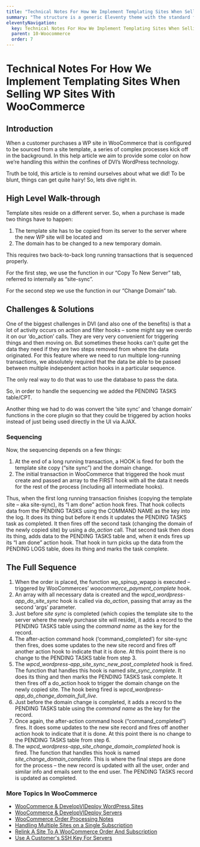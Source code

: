 ```yaml
---
title: "Technical Notes For How We Implement Templating Sites When Selling WP Sites With WooCommerce"
summary: "The structure is a generic Eleventy theme with the standard folder and file names."
eleventyNavigation:
  key: Technical Notes For How We Implement Templating Sites When Selling WP Sites With WooCommerce
  parent: 10-Woocommerce
  order: 7
---
```

# Technical Notes For How We Implement Templating Sites When Selling WP Sites With WooCommerce

## Introduction

When a customer purchases a WP site in WooCommerce that is configured to be sourced from a site template, a series of complex processes kick off in the background. In this help article we aim to provide some color on how we’re handling this within the confines of DVI’s WordPress technology.

Truth be told, this article is to remind ourselves about what we did! To be blunt, things can get quite hairy! So, lets dive right in.

## High Level Walk-through

Template sites reside on a different server. So, when a purchase is made two things have to happen:

1.  The template site has to be copied from its server to the server where the new WP site will be located and
2.  The domain has to be changed to a new temporary domain.

This requires two back-to-back long running transactions that is sequenced properly.

For the first step, we use the function in our “Copy To New Server” tab, referred to internally as “site-sync”.

For the second step we use the function in our “Change Domain” tab.

## Challenges & Solutions

One of the biggest challenges in DVI (and also one of the benefits) is that a lot of activity occurs on action and filter hooks – some might say we overdo it on our ‘do\_action’ calls. They are very very convenient for triggering things and then moving on. But sometimes these hooks can’t quite get the data they need if they are two steps removed from where the data originated. For this feature where we need to run multiple long-running transactions, we absolutely required that the data be able to be passed between multiple independent action hooks in a particular sequence.

The only real way to do that was to use the database to pass the data.

So, in order to handle the sequencing we added the PENDING TASKS table/CPT.

Another thing we had to do was convert the ‘site sync’ and ‘change domain’ functions in the core plugin so that they could be triggered by action hooks instead of just being used directly in the UI via AJAX.

### Sequencing

Now, the sequencing depends on a few things:

1.  At the end of a long running transaction, a HOOK is fired for both the template site copy (“site sync”) and the domain change.
2.  The initial transaction in WooCommerce that triggered the hook must create and passed an array to the FIRST hook with all the data it needs for the rest of the process (including all intermediate hooks).

Thus, when the first long running transaction finishes (copying the template site – aka site-sync), its “I am done” action hook fires. That hook collects data from the PENDING TASKS using the COMMAND NAME as the key into the log. It does its thing but before it ends it updates the PENDING TASKS task as completed. It then fires off the second task (changing the domain of the newly copied site) by using a _do\_action_ call. That second task then does its thing, adds data to the PENDING TASKS table and, when it ends fires up its “I am done” action hook. That hook in turn picks up the data from the PENDING LOGS table, does its thing and marks the task complete.

## The Full Sequence

1.  When the order is placed, the function wp\_spinup\_wpapp is executed – triggered by WooCommerces’ _woocommerce\_payment\_complete_ hook.
2.  An array with all necessary data is created and the _wpcd\_wordpress-app\_do\_site\_sync_ hook is called via _do\_action_, passing that array as the second ‘args’ parameter.
3.  Just before _site sync_ is completed (which copies the template site to the server where the newly purchase site will reside), it adds a record to the PENDING TASKS table using the _command name_ as the key for the record.
4.  The after-action command hook (‘command\_completed’) for site-sync then fires, does some updates to the new site record and fires off another action hook to indicate that it is done. At this point there is no change to the PENDING TASKS table from step 3.
5.  The _wpcd\_wordpress-app\_site\_sync\_new\_post\_completed_ hook is fired. The function that handles this hook is named _site\_sync\_complete_. It does its thing and then marks the PENDING TASKS task complete. It then fires off a do\_action hook to trigger the domain change on the newly copied site. The hook being fired is _wpcd\_wordpress-app\_do\_change\_domain\_full\_live_.
6.  Just before the domain change is completed, it adds a record to the PENDING TASKS table using the _command name_ as the key for the record.
7.  Once again, the after-action command hook (“command\_completed”) fires. It does some updates to the new site record and fires off another action hook to indicate that it is done. At this point there is no change to the PENDING TASKS table from step 6.
8.  The _wpcd\_wordpress-app\_site\_change\_domain\_completed_ hook is fired. The function that handles this hook is named _site\_change\_domain\_complete_. This is where the final steps are done for the process – the new record is updated with all the user, order and similar info and emails sent to the end user. The PENDING TASKS record is updated as completed.

### More Topics In WooCommerce

*   [WooCommerce & DevelopVIDeploy WordPress Sites](https://web.archive.org/web/20240304141715/https://wpclouddeploy.com/documentation/woocommerce/woocommerce-wpclouddeploy-wordpress-sites/)
*   [WooCommerce & DevelopVIDeploy Servers](https://web.archive.org/web/20240304141715/https://wpclouddeploy.com/documentation/woocommerce/woocommerce-wpclouddeploy/)
*   [WooCommerce Order Processing Notes](https://web.archive.org/web/20240304141715/https://wpclouddeploy.com/documentation/woocommerce/woocommerce-order-processing-notes/)
*   [Handling Multiple Sites on a Single Subscription](https://web.archive.org/web/20240304141715/https://wpclouddeploy.com/documentation/woocommerce/handling-multiple-sites-on-a-single-subscription/)
*   [Relink A Site To A WooCommerce Order And Subscription](https://web.archive.org/web/20240304141715/https://wpclouddeploy.com/documentation/woocommerce/relink-a-site-to-a-woocommerce-order-and-subscription/)
*   [Use A Customer's SSH Key For Servers](https://web.archive.org/web/20240304141715/https://wpclouddeploy.com/documentation/woocommerce/use-a-customers-ssh-key-for-servers/)

